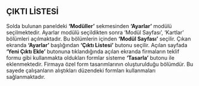 ## ÇIKTI LİSTESİ 

Solda bulunan paneldeki **‘Modüller’** sekmesinden **‘Ayarlar’** modülü seçilmektedir. Ayarlar modülü seçildikten sonra ‘Modül Sayfası’, ‘Kartlar’ bölümleri açılmaktadır. Bu bölümlerin içinden **‘Modül Sayfası’** seçilir. Çıkan ekranda **‘Ayarlar’** başlığından **‘Çıktı Listesi’** butonu seçilir. Açılan sayfada **‘Yeni Çıktı Ekle’** butonuna tıklandığında açılan ekranda firmaların teklif formu gibi kullanmakta oldukları formlar sisteme **‘Tasarla’** butonu ile eklenmektedir. Firmaya özel form tasarımlarının oluşturulduğu bölümdür. Bu sayede çalışanların alıştıkları düzendeki formları kullanmaları sağlanmaktadır.